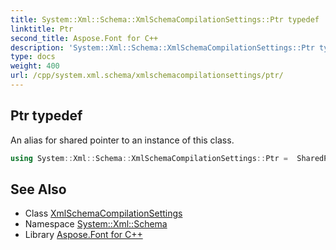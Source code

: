 ```yaml
---
title: System::Xml::Schema::XmlSchemaCompilationSettings::Ptr typedef
linktitle: Ptr
second_title: Aspose.Font for C++
description: 'System::Xml::Schema::XmlSchemaCompilationSettings::Ptr typedef. An alias for shared pointer to an instance of this class in C++.'
type: docs
weight: 400
url: /cpp/system.xml.schema/xmlschemacompilationsettings/ptr/
---
```

## Ptr typedef


An alias for shared pointer to an instance of this class.

```cpp
using System::Xml::Schema::XmlSchemaCompilationSettings::Ptr =  SharedPtr<XmlSchemaCompilationSettings>
```

## See Also

* Class [XmlSchemaCompilationSettings](../)
* Namespace [System::Xml::Schema](../../)
* Library [Aspose.Font for C++](../../../)
